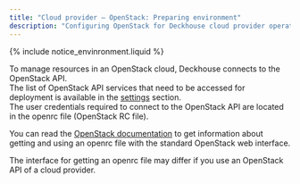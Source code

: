 ```yaml
---
title: "Cloud provider — OpenStack: Preparing environment"
description: "Configuring OpenStack for Deckhouse cloud provider operation."
---
```


{% include notice_envinronment.liquid %}

To manage resources in an OpenStack cloud, Deckhouse connects to the OpenStack API.  
The list of OpenStack API services that need to be accessed for deployment is available in the [settings](./configuration.html#list-of-required-openstack-services) section.  
The user credentials required to connect to the OpenStack API are located in the openrc file (OpenStack RC file).

You can read the [OpenStack documentation](https://docs.openstack.org/ocata/admin-guide/common/cli-set-environment-variables-using-openstack-rc.html#download-and-source-the-openstack-rc-file) to get information about getting and using an openrc file with the standard OpenStack web interface.

The interface for getting an openrc file may differ if you use an OpenStack API of a cloud provider.
